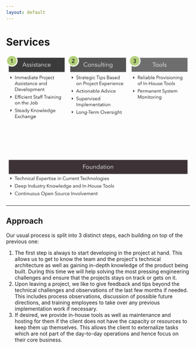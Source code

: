 ```yaml
---
layout: default
---
```


# Services

![](./services_new.png)

---

## Approach

Our usual process is split into 3 distinct steps, each building on top of the previous one:

1. The first step is always to start developing in the project at hand. This allows us to get to know the team and the project's technical architecture as well as gaining in-depth knowledge of the product being built. During this time we will help solving the most pressing engineering challenges and ensure that the projects stays on track or gets on it.
2. Upon leaving a project, we like to give feedback and tips beyond the technical challenges and observations of the last few months if needed. This includes process observations, discussion of possible future directions, and training employees to take over any previous implementation work if necessary.
3. If desired, we provide in-house tools as well as maintenance and hosting for them if the client does not have the capacity or resources to keep them up themselves. This allows the client to externalize tasks which are not part of the day-to-day operations and hence focus on their core business.

